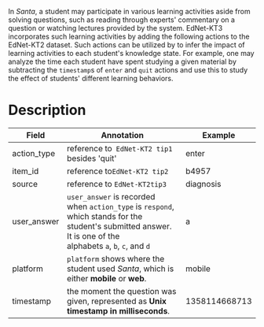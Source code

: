 In _Santa_, a student may participate in various learning activities aside from solving questions, such as reading through experts' commentary on a question or watching lectures provided by the system. EdNet-KT3 incorporates such learning activities by adding the following actions to the EdNet-KT2 dataset. Such actions can be utilized by to infer the impact of learning activities to each student's knowledge state. For example, one may analyze the time each student have spent studying a given material by subtracting the `timestamp`s of `enter` and `quit` actions and use this to study the effect of students' different learning behaviors.

# Description
| Field       | Annotation                                                                                                                                                    | Example       |
| ----------- | ------------------------------------------------------------------------------------------------------------------------------------------------------------- | ------------- |
| action_type | reference to``` EdNet-KT2 tip1``` besides 'quit'                                                                                                                             | enter         |
| item_id     | reference to``` EdNet-KT2 tip2 ```                                                                                                                                           | b4957         |
| source      | reference to ```EdNet-KT2tip3```                                                                                                                                            | diagnosis     |
| user_answer | `user_answer` is recorded when `action_type` is `respond`, which stands for the student's submitted answer. It is one of the alphabets `a`, `b`, `c`, and `d` | a             |
| platform    | `platform` shows where the student used _Santa_, which is either **mobile** or **web**.                                                                       | mobile        |
| timestamp   | the moment the question was given, represented as **Unix timestamp in milliseconds**.                                                                         | 1358114668713 |
